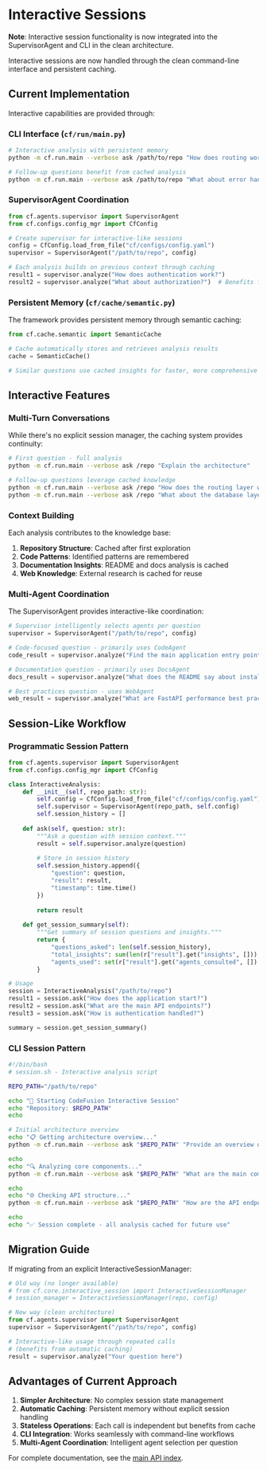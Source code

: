 # Interactive Sessions

**Note**: Interactive session functionality is now integrated into the SupervisorAgent and CLI in the clean architecture.

Interactive sessions are now handled through the clean command-line interface and persistent caching.

## Current Implementation

Interactive capabilities are provided through:

### CLI Interface (`cf/run/main.py`)

```bash
# Interactive analysis with persistent memory
python -m cf.run.main --verbose ask /path/to/repo "How does routing work?"

# Follow-up questions benefit from cached analysis
python -m cf.run.main --verbose ask /path/to/repo "What about error handling?"
```

### SupervisorAgent Coordination

```python
from cf.agents.supervisor import SupervisorAgent
from cf.configs.config_mgr import CfConfig

# Create supervisor for interactive-like sessions
config = CfConfig.load_from_file("cf/configs/config.yaml")
supervisor = SupervisorAgent("/path/to/repo", config)

# Each analysis builds on previous context through caching
result1 = supervisor.analyze("How does authentication work?")
result2 = supervisor.analyze("What about authorization?")  # Benefits from cached insights
```

### Persistent Memory (`cf/cache/semantic.py`)

The framework provides persistent memory through semantic caching:

```python
from cf.cache.semantic import SemanticCache

# Cache automatically stores and retrieves analysis results
cache = SemanticCache()

# Similar questions use cached insights for faster, more comprehensive responses
```

## Interactive Features

### Multi-Turn Conversations

While there's no explicit session manager, the caching system provides continuity:

```bash
# First question - full analysis
python -m cf.run.main --verbose ask /repo "Explain the architecture"

# Follow-up questions leverage cached knowledge
python -m cf.run.main --verbose ask /repo "How does the routing layer work?"
python -m cf.run.main --verbose ask /repo "What about the database layer?"
```

### Context Building

Each analysis contributes to the knowledge base:

1. **Repository Structure**: Cached after first exploration
2. **Code Patterns**: Identified patterns are remembered
3. **Documentation Insights**: README and docs analysis is cached
4. **Web Knowledge**: External research is cached for reuse

### Multi-Agent Coordination

The SupervisorAgent provides interactive-like coordination:

```python
# Supervisor intelligently selects agents per question
supervisor = SupervisorAgent("/path/to/repo", config)

# Code-focused question - primarily uses CodeAgent
code_result = supervisor.analyze("Find the main application entry point")

# Documentation question - primarily uses DocsAgent  
docs_result = supervisor.analyze("What does the README say about installation?")

# Best practices question - uses WebAgent
web_result = supervisor.analyze("What are FastAPI performance best practices?")
```

## Session-Like Workflow

### Programmatic Session Pattern

```python
from cf.agents.supervisor import SupervisorAgent
from cf.configs.config_mgr import CfConfig

class InteractiveAnalysis:
    def __init__(self, repo_path: str):
        self.config = CfConfig.load_from_file("cf/configs/config.yaml")
        self.supervisor = SupervisorAgent(repo_path, self.config)
        self.session_history = []
    
    def ask(self, question: str):
        """Ask a question with session context."""
        result = self.supervisor.analyze(question)
        
        # Store in session history
        self.session_history.append({
            "question": question,
            "result": result,
            "timestamp": time.time()
        })
        
        return result
    
    def get_session_summary(self):
        """Get summary of session questions and insights."""
        return {
            "questions_asked": len(self.session_history),
            "total_insights": sum(len(r["result"].get("insights", [])) for r in self.session_history),
            "agents_used": set(r["result"].get("agents_consulted", []) for r in self.session_history)
        }

# Usage
session = InteractiveAnalysis("/path/to/repo")
result1 = session.ask("How does the application start?")
result2 = session.ask("What are the main API endpoints?") 
result3 = session.ask("How is authentication handled?")

summary = session.get_session_summary()
```

### CLI Session Pattern

```bash
#!/bin/bash
# session.sh - Interactive analysis script

REPO_PATH="/path/to/repo"

echo "🚀 Starting CodeFusion Interactive Session"
echo "Repository: $REPO_PATH"
echo

# Initial architecture overview
echo "📋 Getting architecture overview..."
python -m cf.run.main --verbose ask "$REPO_PATH" "Provide an overview of the system architecture"

echo
echo "🔍 Analyzing core components..."
python -m cf.run.main --verbose ask "$REPO_PATH" "What are the main components and their responsibilities?"

echo  
echo "🌐 Checking API structure..."
python -m cf.run.main --verbose ask "$REPO_PATH" "How are the API endpoints organized?"

echo
echo "✅ Session complete - all analysis cached for future use"
```

## Migration Guide

If migrating from an explicit InteractiveSessionManager:

```python
# Old way (no longer available)  
# from cf.core.interactive_session import InteractiveSessionManager
# session_manager = InteractiveSessionManager(repo, config)

# New way (clean architecture)
from cf.agents.supervisor import SupervisorAgent
supervisor = SupervisorAgent("/path/to/repo", config)

# Interactive-like usage through repeated calls
# (benefits from automatic caching)
result = supervisor.analyze("Your question here")
```

## Advantages of Current Approach

1. **Simpler Architecture**: No complex session state management
2. **Automatic Caching**: Persistent memory without explicit session handling
3. **Stateless Operations**: Each call is independent but benefits from cache
4. **CLI Integration**: Works seamlessly with command-line workflows
5. **Multi-Agent Coordination**: Intelligent agent selection per question

For complete documentation, see the [main API index](index.md).